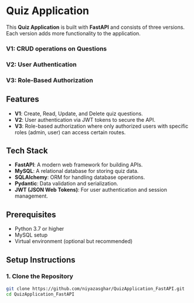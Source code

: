 # Quiz Application

This **Quiz Application** is built with **FastAPI** and consists of three versions. Each version adds more functionality to the application. 

### **V1**: CRUD operations on Questions  
### **V2**: User Authentication 
### **V3**: Role-Based Authorization  

## Features

- **V1**: Create, Read, Update, and Delete quiz questions.
- **V2**: User authentication via JWT tokens to secure the API.
- **V3**: Role-based authorization where only authorized users with specific roles (admin, user) can access certain routes.

## Tech Stack

- **FastAPI**: A modern web framework for building APIs.
- **MySQL**: A relational database for storing quiz data.
- **SQLAlchemy**: ORM for handling database operations.
- **Pydantic**: Data validation and serialization.
- **JWT (JSON Web Tokens)**: For user authentication and session management.

## Prerequisites

- Python 3.7 or higher
- MySQL setup
- Virtual environment (optional but recommended)

## Setup Instructions

### 1. Clone the Repository

```bash
git clone https://github.com/niyazasghar/QuizApplication_FastAPI.git
cd QuizApplication_FastAPI
